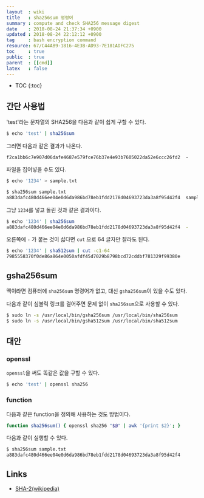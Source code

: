 ```yaml
---
layout  : wiki
title   : sha256sum 명령어
summary : compute and check SHA256 message digest
date    : 2018-08-24 21:37:34 +0900
updated : 2018-08-24 22:12:12 +0900
tag     : bash encryption command
resource: 67/C44AB9-1816-4E3B-AD93-7E181ADFC275
toc     : true
public  : true
parent  : [[cmd]]
latex   : false
---
```

* TOC
{:toc}

## 간단 사용법

'test'라는 문자열의 SHA256을 다음과 같이 쉽게 구할 수 있다.

```sh
$ echo 'test' | sha256sum
```

그러면 다음과 같은 결과가 나온다.

```
f2ca1bb6c7e907d06dafe4687e579fce76b37e4e93b7605022da52e6ccc26fd2  -
```

파일을 집어넣을 수도 있다.

```sh
$ echo '1234' > sample.txt

$ sha256sum sample.txt
a883dafc480d466ee04e0d6da986bd78eb1fdd2178d04693723da3a8f95d42f4  sample.txt
```

그냥 `1234`를 넣고 돌린 것과 같은 결과이다.

```sh
$ echo '1234' | sha256sum
a883dafc480d466ee04e0d6da986bd78eb1fdd2178d04693723da3a8f95d42f4  -
```

오른쪽에 `-` 가 붙는 것이 싫다면 `cut` 으로 64 글자만 잘라도 된다.

```sh
$ echo '1234' | sha512sum | cut -c1-64
7985558370f0de86a864e0050afdf45d7029b8798bcd72cddbf781329f99380e
```

## gsha256sum

맥이라면 컴퓨터에 `sha256sum` 명령어가 없고, 대신 `gsha256sum`이 있을 수도 있다.

다음과 같이 심볼릭 링크를 걸어주면 문제 없이 `sha256sum`으로 사용할 수 있다.

```sh
$ sudo ln -s /usr/local/bin/gsha256sum /usr/local/bin/sha256sum
$ sudo ln -s /usr/local/bin/gsha512sum /usr/local/bin/sha512sum
```

## 대안

### openssl

`openssl`을 써도 똑같은 값을 구할 수 있다.

```sh
$ echo 'test' | openssl sha256
```

### function

다음과 같은 function을 정의해 사용하는 것도 방법이다.

```sh
function sha256sum() { openssl sha256 "$@" | awk '{print $2}'; }
```

다음과 같이 실행할 수 있다.

```sh
$ sha256sum sample.txt
a883dafc480d466ee04e0d6da986bd78eb1fdd2178d04693723da3a8f95d42f4
```

## Links

* [SHA-2(wikipedia)](https://en.wikipedia.org/wiki/SHA-2 )

